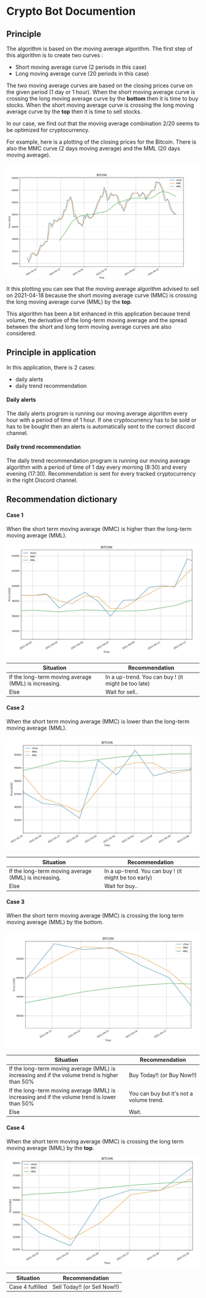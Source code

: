 # Crypto Bot Documention  
## Principle
The algorithm is based on the moving average algorithm.
The first step of this algorithm is to create two curves :
* Short moving average curve (2 periods in this case)
* Long moving average curve (20 periods in this case)

The two moving average curves are based on the closing prices curve
on the given period (1 day or 1 hour).
When the short moving average curve is crossing 
the long moving average curve by the **bottom** then it is time to buy stocks.
When the short moving average curve is crossing 
the long moving average curve by the **top** then it is time to sell stocks.

In our case, we find out that the moving average combination 2/20 seems to
be optimized for cryptocurrency.

For example, here is a plotting of the closing prices for the Bitcoin. 
There is also the MMC curve (2 days moving average) and the MML (20 days moving average).

![Bitcoin](/pictures/Bitcoin.png)

It this plotting you can see that the moving average algorithm advised to 
sell on 2021-04-18 because the short moving average curve (MMC) is crossing 
the long moving average curve (MML) by the **top**.

This algorithm has been a bit enhanced in this
application because trend volume, the derivative
of the long-term moving average and the spread 
between the short and long term moving average curves 
are also considered.

## Principle in application
In this application, there is 2 cases:
* daily alerts
* daily trend recommendation

#### Daily alerts
The daily alerts program is running our moving average algorithm 
every hour with a period of time of 1 hour.
If one cryptocurrency has to be sold or has to be bought then an
alerts is automatically sent to the correct discord channel.

#### Daily trend recommendation
The daily trend recommendation program is running our moving average 
algorithm with a period of time of 1 day every morning (8:30) and every evening (17:30).
Recommendation is sent for every tracked cryptocurrency in the right
Discord channel.

## Recommendation dictionary
#### Case 1
When the short term moving average (MMC) is higher than
the long-term moving average (MML).

![Case 1](/pictures/Case1.png)

Situation | Recommendation
------------ | -------------
If the long-term moving average (MML) is increasing.  | In a up-trend. You can buy ! (it might be too late)
Else | Wait for sell..

#### Case 2
When the short term moving average (MMC) is lower than
the long-term moving average (MML).

![Case 2](/pictures/Case2.png)

Situation | Recommendation
------------ | -------------
If the long-term moving average (MML) is increasing.  | In a up-trend. You can buy ! (it might be too early)
Else | Wait for buy..

#### Case 3
When the short term moving average (MMC) is crossing
the long term moving average (MML) by the bottom.

![Case 3](/pictures/Case3.png)

Situation | Recommendation
------------ | -------------
If the long-term moving average (MML) is increasing and if the volume trend is higher than 50% | Buy Today!! (or Buy Now!!)
If the long-term moving average (MML) is increasing and if the volume trend is lower than 50% | You can buy but it's not a volume trend.
Else | Wait.

#### Case 4
When the short term moving average (MMC) is crossing
the long term moving average (MML) by the __top__.

![Case 4](/pictures/Case4.png)

Situation | Recommendation
------------ | -------------
Case 4 fulfilled | Sell Today!! (or Sell Now!!)









